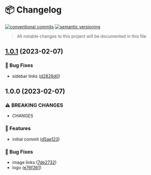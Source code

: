 # 📦 Changelog 
[![conventional commits](https://img.shields.io/badge/conventional%20commits-1.0.0-yellow.svg)](https://conventionalcommits.org)
[![semantic versioning](https://img.shields.io/badge/semantic%20versioning-2.0.0-green.svg)](https://semver.org)
> All notable changes to this project will be documented in this file

## [1.0.1](https://github.com/ZanzyTHEbar/arduino-discord-wiki/compare/v1.0.0...v1.0.1) (2023-02-07)


### 🐛 Bug Fixes

* sidebar links ([d2826d0](https://github.com/ZanzyTHEbar/arduino-discord-wiki/commit/d2826d080000f74eb907ef9784177a2a38bff098))

## 1.0.0 (2023-02-07)


### ⚠ BREAKING CHANGES

* CHANGES

### 🍕 Features

* initial commit ([d5ae123](https://github.com/ZanzyTHEbar/arduino-discord-wiki/commit/d5ae1233e8338dffc838220177e88d66a6e678df))


### 🐛 Bug Fixes

* image links ([7de2732](https://github.com/ZanzyTHEbar/arduino-discord-wiki/commit/7de273245fc41db9935f66713f4f63bafabbd3ec))
* logo ([e76f361](https://github.com/ZanzyTHEbar/arduino-discord-wiki/commit/e76f361ce9e847dec7d0e8bfc3b34e3cd02ac780))
